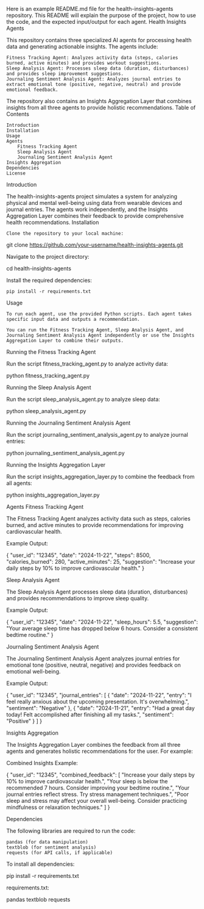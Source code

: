 Here is an example README.md file for the health-insights-agents repository. This README will explain the purpose of the project, how to use the code, and the expected input/output for each agent.
Health Insights Agents

This repository contains three specialized AI agents for processing health data and generating actionable insights. The agents include:

    Fitness Tracking Agent: Analyzes activity data (steps, calories burned, active minutes) and provides workout suggestions.
    Sleep Analysis Agent: Processes sleep data (duration, disturbances) and provides sleep improvement suggestions.
    Journaling Sentiment Analysis Agent: Analyzes journal entries to extract emotional tone (positive, negative, neutral) and provide emotional feedback.

The repository also contains an Insights Aggregation Layer that combines insights from all three agents to provide holistic recommendations.
Table of Contents

    Introduction
    Installation
    Usage
    Agents
        Fitness Tracking Agent
        Sleep Analysis Agent
        Journaling Sentiment Analysis Agent
    Insights Aggregation
    Dependencies
    License

Introduction

The health-insights-agents project simulates a system for analyzing physical and mental well-being using data from wearable devices and journal entries. The agents work independently, and the Insights Aggregation Layer combines their feedback to provide comprehensive health recommendations.
Installation

    Clone the repository to your local machine:

git clone https://github.com/your-username/health-insights-agents.git

Navigate to the project directory:

cd health-insights-agents

Install the required dependencies:

    pip install -r requirements.txt

Usage

    To run each agent, use the provided Python scripts. Each agent takes specific input data and outputs a recommendation.

    You can run the Fitness Tracking Agent, Sleep Analysis Agent, and Journaling Sentiment Analysis Agent independently or use the Insights Aggregation Layer to combine their outputs.

Running the Fitness Tracking Agent

Run the script fitness_tracking_agent.py to analyze activity data:

python fitness_tracking_agent.py

Running the Sleep Analysis Agent

Run the script sleep_analysis_agent.py to analyze sleep data:

python sleep_analysis_agent.py

Running the Journaling Sentiment Analysis Agent

Run the script journaling_sentiment_analysis_agent.py to analyze journal entries:

python journaling_sentiment_analysis_agent.py

Running the Insights Aggregation Layer

Run the script insights_aggregation_layer.py to combine the feedback from all agents:

python insights_aggregation_layer.py

Agents
Fitness Tracking Agent

The Fitness Tracking Agent analyzes activity data such as steps, calories burned, and active minutes to provide recommendations for improving cardiovascular health.

Example Output:

{
  "user_id": "12345",
  "date": "2024-11-22",
  "steps": 8500,
  "calories_burned": 280,
  "active_minutes": 25,
  "suggestion": "Increase your daily steps by 10% to improve cardiovascular health."
}

Sleep Analysis Agent

The Sleep Analysis Agent processes sleep data (duration, disturbances) and provides recommendations to improve sleep quality.

Example Output:

{
  "user_id": "12345",
  "date": "2024-11-22",
  "sleep_hours": 5.5,
  "suggestion": "Your average sleep time has dropped below 6 hours. Consider a consistent bedtime routine."
}

Journaling Sentiment Analysis Agent

The Journaling Sentiment Analysis Agent analyzes journal entries for emotional tone (positive, neutral, negative) and provides feedback on emotional well-being.

Example Output:

{
  "user_id": "12345",
  "journal_entries": [
    {
      "date": "2024-11-22",
      "entry": "I feel really anxious about the upcoming presentation. It's overwhelming.",
      "sentiment": "Negative"
    },
    {
      "date": "2024-11-21",
      "entry": "Had a great day today! Felt accomplished after finishing all my tasks.",
      "sentiment": "Positive"
    }
  ]
}

Insights Aggregation

The Insights Aggregation Layer combines the feedback from all three agents and generates holistic recommendations for the user. For example:

Combined Insights Example:

{
  "user_id": "12345",
  "combined_feedback": [
    "Increase your daily steps by 10% to improve cardiovascular health.",
    "Your sleep is below the recommended 7 hours. Consider improving your bedtime routine.",
    "Your journal entries reflect stress. Try stress management techniques.",
    "Poor sleep and stress may affect your overall well-being. Consider practicing mindfulness or relaxation techniques."
  ]
}

Dependencies

The following libraries are required to run the code:

    pandas (for data manipulation)
    textblob (for sentiment analysis)
    requests (for API calls, if applicable)

To install all dependencies:

pip install -r requirements.txt

requirements.txt:

pandas
textblob
requests
